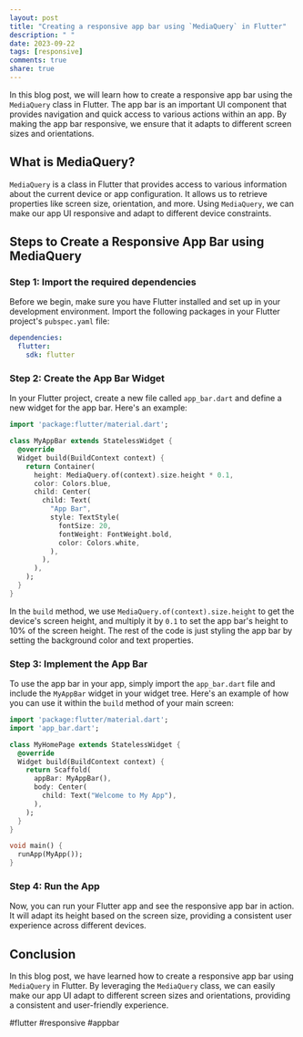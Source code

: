 ```yaml
---
layout: post
title: "Creating a responsive app bar using `MediaQuery` in Flutter"
description: " "
date: 2023-09-22
tags: [responsive]
comments: true
share: true
---
```


In this blog post, we will learn how to create a responsive app bar using the `MediaQuery` class in Flutter. The app bar is an important UI component that provides navigation and quick access to various actions within an app. By making the app bar responsive, we ensure that it adapts to different screen sizes and orientations.

## What is MediaQuery?

`MediaQuery` is a class in Flutter that provides access to various information about the current device or app configuration. It allows us to retrieve properties like screen size, orientation, and more. Using `MediaQuery`, we can make our app UI responsive and adapt to different device constraints.

## Steps to Create a Responsive App Bar using MediaQuery

### Step 1: Import the required dependencies

Before we begin, make sure you have Flutter installed and set up in your development environment. Import the following packages in your Flutter project's `pubspec.yaml` file:

```yaml
dependencies:
  flutter:
    sdk: flutter
```

### Step 2: Create the App Bar Widget

In your Flutter project, create a new file called `app_bar.dart` and define a new widget for the app bar. Here's an example:

```dart
import 'package:flutter/material.dart';

class MyAppBar extends StatelessWidget {
  @override
  Widget build(BuildContext context) {
    return Container(
      height: MediaQuery.of(context).size.height * 0.1,
      color: Colors.blue,
      child: Center(
        child: Text(
          "App Bar",
          style: TextStyle(
            fontSize: 20,
            fontWeight: FontWeight.bold,
            color: Colors.white,
          ),
        ),
      ),
    );
  }
}
```
In the `build` method, we use `MediaQuery.of(context).size.height` to get the device's screen height, and multiply it by `0.1` to set the app bar's height to 10% of the screen height. The rest of the code is just styling the app bar by setting the background color and text properties.

### Step 3: Implement the App Bar

To use the app bar in your app, simply import the `app_bar.dart` file and include the `MyAppBar` widget in your widget tree. Here's an example of how you can use it within the `build` method of your main screen:

```dart
import 'package:flutter/material.dart';
import 'app_bar.dart';

class MyHomePage extends StatelessWidget {
  @override
  Widget build(BuildContext context) {
    return Scaffold(
      appBar: MyAppBar(),
      body: Center(
        child: Text("Welcome to My App"),
      ),
    );
  }
}

void main() {
  runApp(MyApp());
}
```

### Step 4: Run the App

Now, you can run your Flutter app and see the responsive app bar in action. It will adapt its height based on the screen size, providing a consistent user experience across different devices.

## Conclusion

In this blog post, we have learned how to create a responsive app bar using `MediaQuery` in Flutter. By leveraging the `MediaQuery` class, we can easily make our app UI adapt to different screen sizes and orientations, providing a consistent and user-friendly experience.

#flutter #responsive #appbar